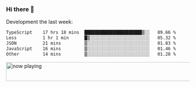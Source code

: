 ### Hi there 👋

Development the last week:
<!--START_SECTION:waka-->

```txt
TypeScript    17 hrs 18 mins  ██████████████████████▒░░   89.66 %
Less          1 hr 1 min      █▒░░░░░░░░░░░░░░░░░░░░░░░   05.32 %
JSON          21 mins         ▒░░░░░░░░░░░░░░░░░░░░░░░░   01.83 %
JavaScript    16 mins         ▒░░░░░░░░░░░░░░░░░░░░░░░░   01.46 %
Other         14 mins         ▒░░░░░░░░░░░░░░░░░░░░░░░░   01.28 %
```

<!--END_SECTION:waka-->

<!--
**JASONPANGGO/jasonpanggo** is a ✨ _special_ ✨ repository because its `README.md` (this file) appears on your GitHub profile.

Here are some ideas to get you started:

- 🔭 I’m currently working on ...
- 🌱 I’m currently learning ...
- 👯 I’m looking to collaborate on ...
- 🤔 I’m looking for help with ...
- 💬 Ask me about ...
- 📫 How to reach me: ...
- 😄 Pronouns: ...
- ⚡ Fun fact: ...
-->

<a href="https://volt.fm/user/q8yd9e79csfr57rt" target="_blank"><img src="https://spotify-badge-egoist.vercel.app/api/now-playing" width="540" height="52" alt="now playing"></a>
